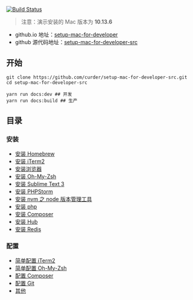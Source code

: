 [![Build Status](https://travis-ci.org/curder/setup-mac-for-developer-src.svg?branch=master)](https://travis-ci.org/curder/setup-mac-for-developer-src)

> 注意：演示安装的 Mac 版本为 **10.13.6**

- github.io 地址：[setup-mac-for-developer](https://curder.github.io/setup-mac-for-developer/)
- github 源代码地址：[setup-mac-for-developer-src](https://github.com/curder/setup-mac-for-developer-src)

## 开始

```
git clone https://github.com/curder/setup-mac-for-developer-src.git
cd setup-mac-for-developer-src

yarn run docs:dev ## 开发
yarn run docs:build ## 生产
```


## 目录

### 安装

- [安装 Homebrew](./install/home-brew.md)
- [安装 iTerm2](./install/iterm2.md)
- [安装浏览器](./install/browser.md)
- [安装 Oh-My-Zsh](./install/oh-my-zsh.md)
- [安装 Sublime Text 3](./install/sublime-text-3.md)
- [安装 PHPStorm](./install/phpstorm.md)
- [安装 nvm 之 node 版本管理工具](./install/nvm.md)
- [安装 php](./install/php.md)
- [安装 Composer](./install/composer.md)
- [安装 Hub](./install/hub.md)
- [安装 Redis](./install/redis.md)

### 配置

- [简单配置 iTerm2](./config/iterm2.md)
- [简单配置 Oh-My-Zsh](./config/oh-my-zsh.md)
- [配置 Composer](./config/composer.md)
- [配置 Git](./config/git.md)
- [其他](./config/other.md)
